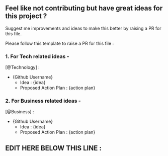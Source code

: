 ## Feel like not contributing but have great ideas for this project ? 

Suggest me improvements and ideas to make this better by raising a PR for this file. 

Please follow this template to raise a PR for this file :

### 1. For Tech related ideas -

[@Technology] :
- {Github Username}
    - Idea : {idea}
    - Proposed Action Plan : {action plan}

### 2. For Business related ideas -

[@Business] : 
- {Github Username}
    - Idea : {idea}
    - Proposed Action Plan : {action plan}

EDIT HERE BELOW THIS LINE :
--